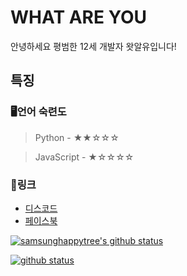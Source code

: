 # WHAT ARE YOU
안녕하세요 평범한 12세 개발자 왓알유입니다! 

## 특징

### 🖥언어 숙련도

> Python - ★★☆☆☆

> JavaScript - ★☆☆☆☆


### 🔗링크
- [디스코드](https://discord.com/users/617286714615922698)
- [페이스북](https://www.facebook.com/profile.php?id=100041443081746)

[![samsunghappytree's github status](https://github-readme-stats.vercel.app/api?username=dfdddfd&show_icons=true&bg_color=30,e96443,904e95&title_color=fff&text_color=fff)](https://github.com/dfdddfd)

[![github status](https://github-readme-stats.vercel.app/api/top-langs/?username=dfdddfd&show_icons=true&bg_color=30,e96443,904e95&title_color=fff&text_color=fff&layout=compact)](https://github.com/dfdddfd)
